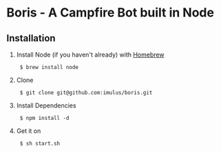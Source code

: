# Boris - A Campfire Bot built in Node

## Installation

1. Install Node (if you haven't already) with [Homebrew](http://mxcl.github.com/homebrew/)

        $ brew install node

2. Clone

        $ git clone git@github.com:imulus/boris.git

3. Install Dependencies

        $ npm install -d
  
4. Get it on

        $ sh start.sh
